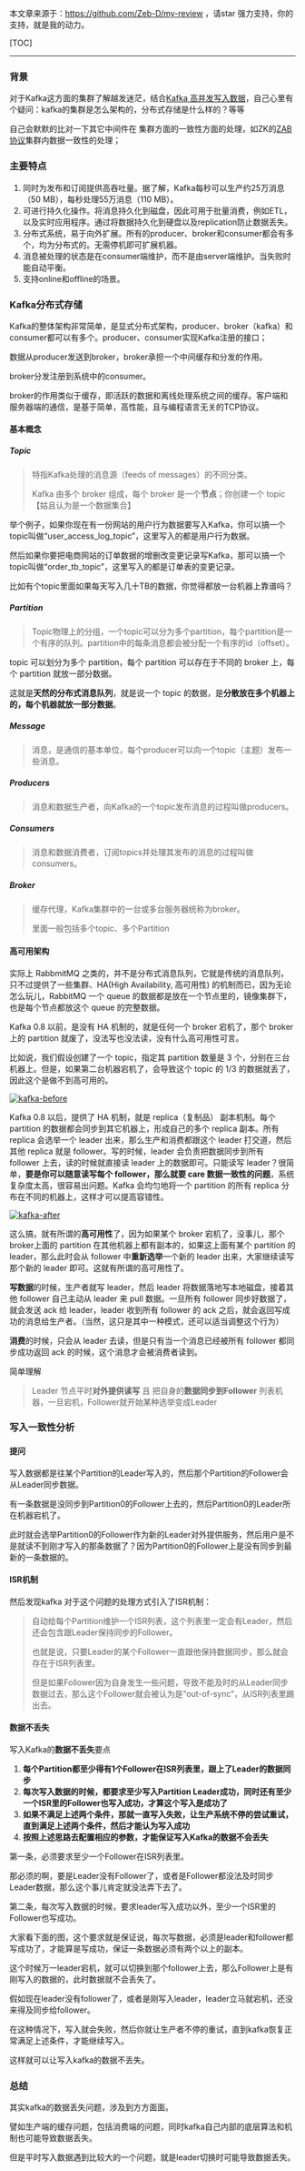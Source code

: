 本文章来源于：<https://github.com/Zeb-D/my-review> ，请star 强力支持，你的支持，就是我的动力。

[TOC]

------

### 背景

对于Kafka这方面的集群了解越发迷茫，结合[Kafka 高并发写入数据](./kafka之高并发写入分析.md)，自己心里有个疑问：kafka的集群是怎么架构的，分布式存储是什么样的？等等

自己会默默的比对一下其它中间件在 集群方面的一致性方面的处理，如ZK的[ZAB协议](../../zk/ZAB协议.md)集群内数据一致性的处理；

### 主要特点

1. 同时为发布和订阅提供高吞吐量。据了解，Kafka每秒可以生产约25万消息（50 MB），每秒处理55万消息（110 MB）。
2. 可进行持久化操作。将消息持久化到磁盘，因此可用于批量消费，例如ETL，以及实时应用程序。通过将数据持久化到硬盘以及replication防止数据丢失。
3. 分布式系统，易于向外扩展。所有的producer、broker和consumer都会有多个，均为分布式的。无需停机即可扩展机器。
4. 消息被处理的状态是在consumer端维护，而不是由server端维护。当失败时能自动平衡。
5. 支持online和offline的场景。



### Kafka分布式存储

Kafka的整体架构非常简单，是显式分布式架构，producer、broker（kafka）和consumer都可以有多个。producer、consumer实现Kafka注册的接口；

数据从producer发送到broker，broker承担一个中间缓存和分发的作用。

broker分发注册到系统中的consumer。

broker的作用类似于缓存，即活跃的数据和离线处理系统之间的缓存。客户端和服务器端的通信，是基于简单，高性能，且与编程语言无关的TCP协议。

#### 基本概念

##### Topic

> 特指Kafka处理的消息源（feeds of messages）的不同分类。
>
> Kafka 由多个 broker 组成，每个 broker 是一个**节点**；你创建一个 topic【姑且认为是一个数据集合】

举个例子，如果你现在有一份网站的用户行为数据要写入Kafka，你可以搞一个topic叫做“user_access_log_topic”，这里写入的都是用户行为数据。

然后如果你要把电商网站的订单数据的增删改变更记录写Kafka，那可以搞一个topic叫做“order_tb_topic”，这里写入的都是订单表的变更记录。

比如有个topic里面如果每天写入几十TB的数据，你觉得都放一台机器上靠谱吗？

##### Partition

> Topic物理上的分组，一个topic可以分为多个partition，每个partition是一个有序的队列。partition中的每条消息都会被分配一个有序的id（offset）。

topic 可以划分为多个 partition，每个 partition 可以存在于不同的 broker 上，每个 partition 就放一部分数据。

这就是**天然的分布式消息队列**，就是说一个 topic 的数据，是**分散放在多个机器上的，每个机器就放一部分数据**。

##### Message

> 消息，是通信的基本单位，每个producer可以向一个topic（主题）发布一些消息。

##### Producers

> 消息和数据生产者，向Kafka的一个topic发布消息的过程叫做producers。

##### Consumers

> 消息和数据消费者，订阅topics并处理其发布的消息的过程叫做consumers。

##### Broker

> 缓存代理，Kafka集群中的一台或多台服务器统称为broker。
>
> 里面一般包括多个topic、多个Partition



#### 高可用架构

实际上 RabbmitMQ 之类的，并不是分布式消息队列，它就是传统的消息队列，只不过提供了一些集群、HA(High Availability, 高可用性) 的机制而已，因为无论怎么玩儿，RabbitMQ 一个 queue 的数据都是放在一个节点里的，镜像集群下，也是每个节点都放这个 queue 的完整数据。

Kafka 0.8 以前，是没有 HA 机制的，就是任何一个 broker 宕机了，那个 broker 上的 partition 就废了，没法写也没法读，没有什么高可用性可言。

比如说，我们假设创建了一个 topic，指定其 partition 数量是 3 个，分别在三台机器上。但是，如果第二台机器宕机了，会导致这个 topic 的 1/3 的数据就丢了，因此这个是做不到高可用的。

[![kafka-before](../../../image/kafka-before.png)](../../../image/kafka-before.png)

Kafka 0.8 以后，提供了 HA 机制，就是 replica（复制品） 副本机制。每个 partition 的数据都会同步到其它机器上，形成自己的多个 replica 副本。所有 replica 会选举一个 leader 出来，那么生产和消费都跟这个 leader 打交道，然后其他 replica 就是 follower。写的时候，leader 会负责把数据同步到所有 follower 上去，读的时候就直接读 leader 上的数据即可。只能读写 leader？很简单，**要是你可以随意读写每个 follower，那么就要 care 数据一致性的问题**，系统复杂度太高，很容易出问题。Kafka 会均匀地将一个 partition 的所有 replica 分布在不同的机器上，这样才可以提高容错性。

[![kafka-after](../../../image/kafka-after.png)](../../../image/kafka-after.png)

这么搞，就有所谓的**高可用性**了，因为如果某个 broker 宕机了，没事儿，那个 broker上面的 partition 在其他机器上都有副本的，如果这上面有某个 partition 的 leader，那么此时会从 follower 中**重新选举**一个新的 leader 出来，大家继续读写那个新的 leader 即可。这就有所谓的高可用性了。

**写数据**的时候，生产者就写 leader，然后 leader 将数据落地写本地磁盘，接着其他 follower 自己主动从 leader 来 pull 数据。一旦所有 follower 同步好数据了，就会发送 ack 给 leader，leader 收到所有 follower 的 ack 之后，就会返回写成功的消息给生产者。（当然，这只是其中一种模式，还可以适当调整这个行为）

**消费**的时候，只会从 leader 去读，但是只有当一个消息已经被所有 follower 都同步成功返回 ack 的时候，这个消息才会被消费者读到。

简单理解

> Leader 节点平时**对外提供读写** 且 把自身的**数据同步到Follower** 列表机器，一旦宕机，Follower就开始某种选举变成Leader



### 写入一致性分析

#### 提问

写入数据都是往某个Partition的Leader写入的，然后那个Partition的Follower会从Leader同步数据。

有一条数据是没同步到Partition0的Follower上去的，然后Partition0的Leader所在机器宕机了。

此时就会选举Partition0的Follower作为新的Leader对外提供服务，然后用户是不是就读不到刚才写入的那条数据了？因为Partition0的Follower上是没有同步到最新的一条数据的。

#### ISR机制

然后发现kafka 对于这个问题的处理方式引入了ISR机制：

> 自动给每个Partition维护一个ISR列表，这个列表里一定会有Leader，然后还会包含跟Leader保持同步的Follower。
>
> 也就是说，只要Leader的某个Follower一直跟他保持数据同步，那么就会存在于ISR列表里。
>
> 但是如果Follower因为自身发生一些问题，导致不能及时的从Leader同步数据过去，那么这个Follower就会被认为是“out-of-sync”，从ISR列表里踢出去。

#### 数据不丢失

写入Kafka的**数据不丢失**要点

1. **每个Partition都至少得有1个Follower在ISR列表里，跟上了Leader的数据同步**
2. **每次写入数据的时候，都要求至少写入Partition Leader成功，同时还有至少一个ISR里的Follower也写入成功，才算这个写入是成功了**
3. **如果不满足上述两个条件，那就一直写入失败，让生产系统不停的尝试重试，直到满足上述两个条件，然后才能认为写入成功**
4. **按照上述思路去配置相应的参数，才能保证写入Kafka的数据不会丢失**

第一条，必须要求至少一个Follower在ISR列表里。

那必须的啊，要是Leader没有Follower了，或者是Follower都没法及时同步Leader数据，那么这个事儿肯定就没法弄下去了。

第二条，每次写入数据的时候，要求leader写入成功以外，至少一个ISR里的Follower也写成功。

大家看下面的图，这个要求就是保证说，每次写数据，必须是leader和follower都写成功了，才能算是写成功，保证一条数据必须有两个以上的副本。

这个时候万一leader宕机，就可以切换到那个follower上去，那么Follower上是有刚写入的数据的，此时数据就不会丢失了。

假如现在leader没有follower了，或者是刚写入leader，leader立马就宕机，还没来得及同步给follower。

在这种情况下，写入就会失败，然后你就让生产者不停的重试，直到kafka恢复正常满足上述条件，才能继续写入。

这样就可以让写入kafka的数据不丢失。



### 总结

其实kafka的数据丢失问题，涉及到方方面面。

譬如生产端的缓存问题，包括消费端的问题，同时kafka自己内部的底层算法和机制也可能导致数据丢失。

但是平时写入数据遇到比较大的一个问题，就是leader切换时可能导致数据丢失。





